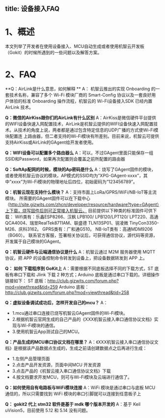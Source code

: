title:  设备接入FAQ
---


# 1、概述
本文列举了开发者在使用设备接入、MCU自动生成或者使用机智云开发板（Gokit）的时候所遇到的一些问题以及解答方案。

# 2、FAQ

**Q：AirLink是什么意思，如何解释 **
A： 机智云推出的实现 Onboarding 的一套技术名称，兼容了多个 Wi-Fi 模块厂商的 Smart-Config 协议以及一套良好用户体验的标准 Onboarding 操作流程，机智云的 Wi-Fi设备接入SDK 已经内置 AirLink 技术。

**Q：微信的AirKiss跟你们的AirLink有什么区别**
A：AirKiss是微信硬件平台提供的WIFI设备快速入网配置技术，AirLink是机智云提供的WIFI设备快速入网配置技术。从技术的角度上说，两者都是通过包含特定信息的UDP广播的方式使Wi-Fi模块配置连	上路由器，但二者支持的Wi-Fi模块有所差别。目前来说，机智云可提供支持AirKiss或AirLink的GAgent给开发者使用。

**Q：WIFI设备可以配置多个路由器么**
A：可以，不过GAgent里面只能保存一组SSID和Password，如果再次配置则会覆盖之前所配置的路由器

**Q：SoftAp配网的时候，模块的Ap密码是什么**
A：烧写了GAgent固件的模块，或者使用机智云协议的模块，AP模式的SSID均为”XPG-GAgent-xxxx”，其中”xxxx”为Wi-Fi模块的物理地址后四位，初始密码为”123456789”。

**Q：机智云现在支持什么模块？**
A：支持市面上LoRa/GPRS/WiFi/NB-IoT等主流模块。
所需要的GAgent固件可以在下载中心（http://site.gizwits.com/zhcn/developer/resource/hardware?type=GAgent）上下载，烧写固件后则可正常接入机智云。
目前提供以下种类的标准固件可供下载：
Wifi类有：乐鑫ESP8266、汉枫 LPB100/ LPB120/LPT120/ LPT220、高通QCA4004、瑞昱RealTek8711AM、联盛德 TLN13SP01、锐凌微 TinyCon3350-M26、庆科3162。
GPRS类有：广和通G510。
NB-IoT类有：高通MDM9206（BG60）。
联系官方客服，签署相关协议后，可获得通信协议，源代码等资源，开发属于自己模块的GAgent。

**Q：机智云硬件与云端通信协议是什么**
A：机智云通过 M2M 服务器使用 MQTT 协议，把 APP 的设备控制命令转发到设备上，把设备数据转发到 APP 上。

**Q： 如何 下载程序到 GoKit上**
A：需要根据不同底板选择不同的下载方式，ST 底板有串口下载和 Jlink 下载 2 种方式；Arduino 底板是通过串口下载的。详细操作链接如下：
ST 底板：http://club.gizwits.com/forum.php?mod=viewthread&tid=259
Arduino 底板：http://club.gizwits.com/forum.php?mod=viewthread&tid=258

**Q：虚拟设备调试成功后，怎样开发自己的mcu？**
A：
- 1.mcu通过串口连接已烧写机智云GAgent固件的Wi-Fi模块。
- 2.根据机智云官网生成的自己产品的《XXX机智云接入串口通信协议文档》实现与Wi-Fi模块的通信。
- 3.使用机智云App测试自己的MCU。

**Q：产品生成的MCU串口协议文档在哪里？**
A：《XXX机智云接入串口通信协议文档》是根据该产品数据点生成的，生成之前请创建数据点之后再进行生成：
- 1.左侧产品管理页面
- 2.点击产品开发资源，页面中间MCU 开发资源
- 3.点击产品的《机智云接入串口通信协议文档》下载
- 4.按文档要求开发MCU，则可与Wi-Fi模块及云端进行通信了。

**Q：如何使用自有电路板与WiFi模块连接**
A：WiFi 模块是通过串口与底板 MCU 通信的，所以只需要找到 WiFi 模块的串口引脚就可以连接到任意板子上

**Q： gokit2 代上 stm32 软件是基于 mdk 哪个版本开发的**
A：基于 Keil uVision5，目前使用 5.12 和 5.14 没有问题。